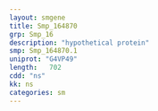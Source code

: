 ```yaml
---
layout: smgene
title: Smp_164870
grp: Smp_16
description: "hypothetical protein"
smp: Smp_164870.1
uniprot: "G4VP49"
length:   702
cdd: "ns"
kk: ns
categories: sm
---
```

